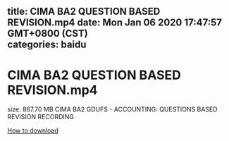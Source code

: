 
title: CIMA BA2 QUESTION BASED REVISION.mp4
date: Mon Jan 06 2020 17:47:57 GMT+0800 (CST)    
categories: baidu
---

# CIMA BA2 QUESTION BASED REVISION.mp4
size: 867.70 MB
 CIMA BA2 GDUFS - ACCOUNTING: QUESTIONS BASED REVISION RECORDING
 

[How to download](https://bpcam.bemobtrk.com/go/2ceec3aa-1ca2-46d6-b9ff-aaa5c184517c?jno=2871)